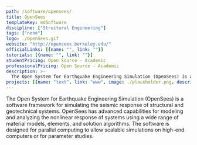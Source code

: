 ```yaml
---
path: /software/opensees/
title: OpenSees
templateKey: mdSoftware
discipline: ["Structural Engineering"]
tags: ["none"]
logo: ./OpenSees.gif
website: "http://opensees.berkeley.edu/"
officialLinks: [{name: "", link: ""}]
tutorials: [{name: "", link: ""}]
studentPricing: Open Source - Academic
professionalPricing: Open Source - Academic
description: >-
  The Open System for Earthquake Engineering Simulation (OpenSees) is a software framework for simulating the seismic response of structural and geotechnical systems. OpenSees has advanced capabilities for modeling and analyzing the nonlinear response of systems using a wide range of material models, elements, and solution algorithms. The software is designed for parallel computing to allow scalable simulations on high-end computers or for parameter studies.
projects: [{name: "text", link: "www", image: ./placeholder.png, description: "blah blah"}]
---
```


The Open System for Earthquake Engineering Simulation (OpenSees) is a software framework for simulating the seismic response of structural and geotechnical systems. OpenSees has advanced capabilities for modeling and analyzing the nonlinear response of systems using a wide range of material models, elements, and solution algorithms. The software is designed for parallel computing to allow scalable simulations on high-end computers or for parameter studies.
